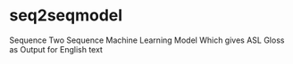 # seq2seqmodel
Sequence Two Sequence Machine Learning Model 
Which gives ASL Gloss as Output for English text
